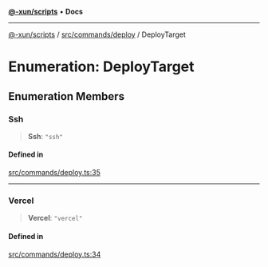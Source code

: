 [**@-xun/scripts**](../../../../README.md) • **Docs**

***

[@-xun/scripts](../../../../README.md) / [src/commands/deploy](../README.md) / DeployTarget

# Enumeration: DeployTarget

## Enumeration Members

### Ssh

> **Ssh**: `"ssh"`

#### Defined in

[src/commands/deploy.ts:35](https://github.com/Xunnamius/xscripts/blob/ba9f63839da3826ddc001b87c07464b3feaa49e7/src/commands/deploy.ts#L35)

***

### Vercel

> **Vercel**: `"vercel"`

#### Defined in

[src/commands/deploy.ts:34](https://github.com/Xunnamius/xscripts/blob/ba9f63839da3826ddc001b87c07464b3feaa49e7/src/commands/deploy.ts#L34)

